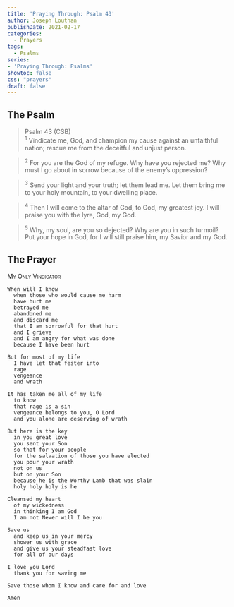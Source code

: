 ```yaml
---
title: 'Praying Through: Psalm 43'
author: Joseph Louthan
publishDate: 2021-02-17
categories:
  - Prayers
tags:
  - Psalms
series:
- 'Praying Through: Psalms'
showtoc: false
css: "prayers"
draft: false
---
```

## The Psalm

>Psalm 43 (CSB)  
><sup>1</sup> Vindicate me, God, and champion my cause against an unfaithful nation; rescue me from the deceitful and unjust person. 

><sup>2</sup> For you are the God of my refuge. Why have you rejected me? Why must I go about in sorrow because of the enemy’s oppression? 

><sup>3</sup> Send your light and your truth; let them lead me. Let them bring me to your holy mountain, to your dwelling place. 

><sup>4</sup> Then I will come to the altar of God, to God, my greatest joy. I will praise you with the lyre, God, my God. 

><sup>5</sup> Why, my soul, are you so dejected? Why are you in such turmoil? Put your hope in God, for I will still praise him, my Savior and my God.

## The Prayer

<div style="font-variant: small-caps;">
My Only Vindicator
</div>

```text
When will I know
  when those who would cause me harm
  have hurt me
  betrayed me
  abandoned me
  and discard me
  that I am sorrowful for that hurt
  and I grieve
  and I am angry for what was done
  because I have been hurt

But for most of my life
  I have let that fester into
  rage
  vengeance
  and wrath

It has taken me all of my life
  to know
  that rage is a sin
  vengeance belongs to you, O Lord
  and you alone are deserving of wrath

But here is the key
  in you great love
  you sent your Son
  so that for your people
  for the salvation of those you have elected
  you pour your wrath
  not on us
  but on your Son
  because he is the Worthy Lamb that was slain
  holy holy holy is he

Cleansed my heart
  of my wickedness
  in thinking I am God
  I am not Never will I be you

Save us
  and keep us in your mercy
  shower us with grace
  and give us your steadfast love
  for all of our days

I love you Lord
  thank you for saving me

Save those whom I know and care for and love

Amen
```
